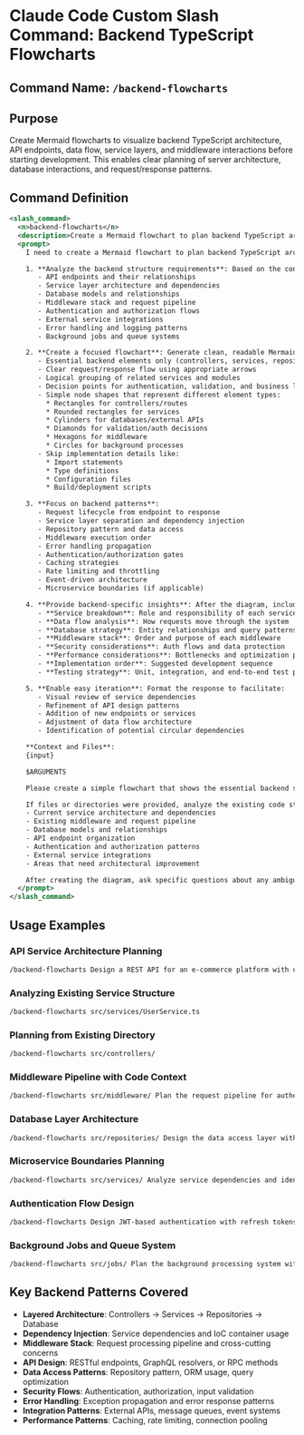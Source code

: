 # Claude Code Custom Slash Command: Backend TypeScript Flowcharts

## Command Name: `/backend-flowcharts`

## Purpose

Create Mermaid flowcharts to visualize backend TypeScript architecture, API endpoints, data flow, service layers, and middleware interactions before starting development. This enables clear planning of server architecture, database interactions, and request/response patterns.

## Command Definition

```xml
<slash_command>
  <n>backend-flowcharts</n>
  <description>Create a Mermaid flowchart to plan backend TypeScript architecture, API design, and service layer interactions</description>
  <prompt>
    I need to create a Mermaid flowchart to plan backend TypeScript architecture and request flow. Please help me:

    1. **Analyze the backend structure requirements**: Based on the context or description I provide, identify:
       - API endpoints and their relationships
       - Service layer architecture and dependencies
       - Database models and relationships
       - Middleware stack and request pipeline
       - Authentication and authorization flows
       - External service integrations
       - Error handling and logging patterns
       - Background jobs and queue systems

    2. **Create a focused flowchart**: Generate clean, readable Mermaid syntax with:
       - Essential backend elements only (controllers, services, repositories, middleware)
       - Clear request/response flow using appropriate arrows
       - Logical grouping of related services and modules
       - Decision points for authentication, validation, and business logic
       - Simple node shapes that represent different element types:
         * Rectangles for controllers/routes
         * Rounded rectangles for services
         * Cylinders for databases/external APIs
         * Diamonds for validation/auth decisions
         * Hexagons for middleware
         * Circles for background processes
       - Skip implementation details like:
         * Import statements
         * Type definitions
         * Configuration files
         * Build/deployment scripts

    3. **Focus on backend patterns**:
       - Request lifecycle from endpoint to response
       - Service layer separation and dependency injection
       - Repository pattern and data access
       - Middleware execution order
       - Error handling propagation
       - Authentication/authorization gates
       - Caching strategies
       - Rate limiting and throttling
       - Event-driven architecture
       - Microservice boundaries (if applicable)

    4. **Provide backend-specific insights**: After the diagram, include:
       - **Service breakdown**: Role and responsibility of each service/module
       - **Data flow analysis**: How requests move through the system
       - **Database strategy**: Entity relationships and query patterns
       - **Middleware stack**: Order and purpose of each middleware
       - **Security considerations**: Auth flows and data protection
       - **Performance considerations**: Bottlenecks and optimization points
       - **Implementation order**: Suggested development sequence
       - **Testing strategy**: Unit, integration, and end-to-end test points

    5. **Enable easy iteration**: Format the response to facilitate:
       - Visual review of service dependencies
       - Refinement of API design patterns
       - Addition of new endpoints or services
       - Adjustment of data flow architecture
       - Identification of potential circular dependencies

    **Context and Files**:
    {input}

    $ARGUMENTS

    Please create a simple flowchart that shows the essential backend service relationships and request flow. Focus on the core architecture and how requests move through the system. This is the PLANNING phase - show the main service structure and interaction patterns.

    If files or directories were provided, analyze the existing code structure to understand:
    - Current service architecture and dependencies
    - Existing middleware and request pipeline
    - Database models and relationships
    - API endpoint organization
    - Authentication and authorization patterns
    - External service integrations
    - Areas that need architectural improvement

    After creating the diagram, ask specific questions about any ambiguous backend patterns to ensure the plan captures the best architectural approach for scalability, maintainability, and performance.
  </prompt>
</slash_command>
```

## Usage Examples

### API Service Architecture Planning

```bash
/backend-flowcharts Design a REST API for an e-commerce platform with user management, product catalog, orders, and payment processing
```

### Analyzing Existing Service Structure

```bash
/backend-flowcharts src/services/UserService.ts
```

### Planning from Existing Directory

```bash
/backend-flowcharts src/controllers/
```

### Middleware Pipeline with Code Context

```bash
/backend-flowcharts src/middleware/ Plan the request pipeline for authentication, validation, rate limiting, and logging
```

### Database Layer Architecture

```bash
/backend-flowcharts src/repositories/ Design the data access layer with repositories, models, and database connections
```

### Microservice Boundaries Planning

```bash
/backend-flowcharts src/services/ Analyze service dependencies and identify potential microservice boundaries
```

### Authentication Flow Design

```bash
/backend-flowcharts Design JWT-based authentication with refresh tokens, role-based access control, and session management
```

### Background Jobs and Queue System

```bash
/backend-flowcharts src/jobs/ Plan the background processing system with email notifications, data processing, and scheduled tasks
```

## Key Backend Patterns Covered

- **Layered Architecture**: Controllers → Services → Repositories → Database
- **Dependency Injection**: Service dependencies and IoC container usage
- **Middleware Stack**: Request processing pipeline and cross-cutting concerns
- **API Design**: RESTful endpoints, GraphQL resolvers, or RPC methods
- **Data Access Patterns**: Repository pattern, ORM usage, query optimization
- **Security Flows**: Authentication, authorization, input validation
- **Error Handling**: Exception propagation and error response patterns
- **Integration Patterns**: External APIs, message queues, event systems
- **Performance Patterns**: Caching, rate limiting, connection pooling
